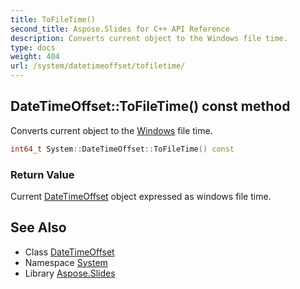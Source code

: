 ```yaml
---
title: ToFileTime()
second_title: Aspose.Slides for C++ API Reference
description: Converts current object to the Windows file time.
type: docs
weight: 404
url: /system/datetimeoffset/tofiletime/
---
```

## DateTimeOffset::ToFileTime() const method


Converts current object to the [Windows](../../../system.windows/) file time.

```cpp
int64_t System::DateTimeOffset::ToFileTime() const
```


### Return Value

Current [DateTimeOffset](../) object expressed as windows file time.

## See Also

* Class [DateTimeOffset](../)
* Namespace [System](../../)
* Library [Aspose.Slides](../../../)